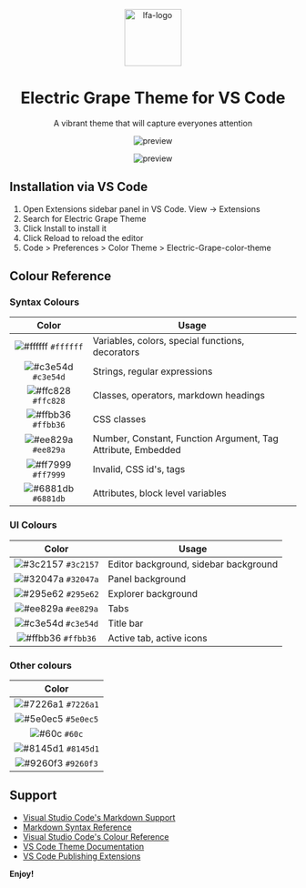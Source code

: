 <p align="center">
    <img alt="lfa-logo" src="https://github.com/Raphael40/vscode-theme-lfa/blob/main/images/logo-rings@4x.png?raw=true" width="100" />
</p>

<h1 align="center">
    Electric Grape Theme for VS Code
</h1>

<p align="center">
    A vibrant theme that will capture everyones attention
</p>

<p align="center">
  <img alt="preview" src="https://github.com/Raphael40/vscode-theme-lfa/blob/main/images/theme-preview.png?raw=true">
</p>

<p align="center">
  <img alt="preview" src="https://github.com/Raphael40/vscode-theme-lfa/blob/main/images/theme-preview-2.png?raw=true">
</p>

## Installation via VS Code

1. Open Extensions sidebar panel in VS Code. View → Extensions
2. Search for Electric Grape Theme
3. Click Install to install it
4. Click Reload to reload the editor
5. Code > Preferences > Color Theme > Electric-Grape-color-theme

## Colour Reference

### Syntax Colours

|                               Color                                | Usage                                                        |
| :----------------------------------------------------------------: | ------------------------------------------------------------ |
| ![#ffffff](https://via.placeholder.com/10/ffffff?text=+) `#ffffff` | Variables, colors, special functions, decorators             |
| ![#c3e54d](https://via.placeholder.com/10/c3e54d?text=+) `#c3e54d` | Strings, regular expressions                                 |
| ![#ffc828](https://via.placeholder.com/10/ffc828?text=+) `#ffc828` | Classes, operators, markdown headings                        |
| ![#ffbb36](https://via.placeholder.com/10/ffbb36?text=+) `#ffbb36` | CSS classes                                                  |
| ![#ee829a](https://via.placeholder.com/10/ee829a?text=+) `#ee829a` | Number, Constant, Function Argument, Tag Attribute, Embedded |
| ![#ff7999](https://via.placeholder.com/10/ff7999?text=+) `#ff7999` | Invalid, CSS id's, tags                                      |
| ![#6881db](https://via.placeholder.com/10/6881db?text=+) `#6881db` | Attributes, block level variables                            |

### UI Colours

|                               Color                                | Usage                                 |
| :----------------------------------------------------------------: | ------------------------------------- |
| ![#3c2157](https://via.placeholder.com/10/3c2157?text=+) `#3c2157` | Editor background, sidebar background |
| ![#32047a](https://via.placeholder.com/10/32047a?text=+) `#32047a` | Panel background                      |
| ![#295e62](https://via.placeholder.com/10/295e62?text=+) `#295e62` | Explorer background                   |
| ![#ee829a](https://via.placeholder.com/10/ee829a?text=+) `#ee829a` | Tabs                                  |
| ![#c3e54d](https://via.placeholder.com/10/c3e54d?text=+) `#c3e54d` | Title bar                             |
| ![#ffbb36](https://via.placeholder.com/10/ffbb36?text=+) `#ffbb36` | Active tab, active icons              |

### Other colours

|                               Color                                |
| :----------------------------------------------------------------: |
| ![#7226a1](https://via.placeholder.com/10/7226a1?text=+) `#7226a1` |
| ![#5e0ec5](https://via.placeholder.com/10/5e0ec5?text=+) `#5e0ec5` |
|     ![#60c](https://via.placeholder.com/10/60c?text=+) `#60c`      |
| ![#8145d1](https://via.placeholder.com/10/8145d1?text=+) `#8145d1` |
| ![#9260f3](https://via.placeholder.com/10/9260f3?text=+) `#9260f3` |

## Support

- [Visual Studio Code's Markdown Support](http://code.visualstudio.com/docs/languages/markdown)
- [Markdown Syntax Reference](https://help.github.com/articles/markdown-basics/)
- [Visual Studio Code's Colour Reference](https://code.visualstudio.com/docs/getstarted/theme-color-reference)
- [VS Code Theme Documentation](https://code.visualstudio.com/docs/extensions/themes-snippets-colorizers)
- [VS Code Publishing Extensions](https://code.visualstudio.com/docs/extensions/publish-extension)

**Enjoy!**
